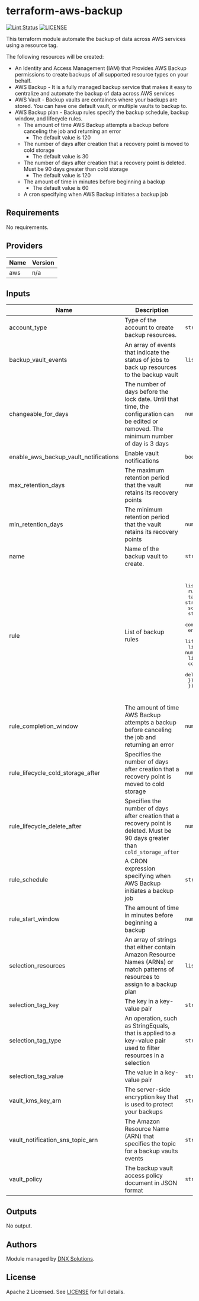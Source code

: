 # terraform-aws-backup

[![Lint Status](https://github.com/DNXLabs/terraform-aws-backup/workflows/Lint/badge.svg)](https://github.com/DNXLabs/terraform-aws-backup/actions)
[![LICENSE](https://img.shields.io/github/license/DNXLabs/terraform-aws-backup)](https://github.com/DNXLabs/terraform-aws-backup/blob/master/LICENSE)

This terraform module automate the backup of data across AWS services using a resource tag.

The following resources will be created:
 - An Identity and Access Management (IAM) that Provides AWS Backup permissions to create backups of all supported resource types on your behalf.
 - AWS Backup - It is a fully managed backup service that makes it easy to centralize and automate the backup of data across AWS services
 - AWS Vault - Backup vaults are containers where your backups are stored. You can have one default vault, or multiple vaults to backup to.
 - AWS Backup plan - Backup rules specify the backup schedule, backup window, and lifecycle rules.
     - The amount of time AWS Backup attempts a backup before canceling the job and returning an error
        - The default value is 120
     - The number of days after creation that a recovery point is moved to cold storage
        - The default value is 30
     - The number of days after creation that a recovery point is deleted. Must be 90 days greater than cold storage
        - The default value is 120
     - The amount of time in minutes before beginning a backup
        - The default value is 60
     - A cron specifying when AWS Backup initiates a backup job

<!--- BEGIN_TF_DOCS --->

## Requirements

No requirements.

## Providers

| Name | Version |
|------|---------|
| aws | n/a |

## Inputs

| Name | Description | Type | Default | Required |
|------|-------------|------|---------|:--------:|
| account\_type | Type of the account to create backup resources. | `string` | `"workload"` | no |
| backup\_vault\_events | An array of events that indicate the status of jobs to back up resources to the backup vault | `list(string)` | <pre>[<br>  "BACKUP_JOB_FAILED",<br>  "COPY_JOB_FAILED"<br>]</pre> | no |
| changeable\_for\_days | The number of days before the lock date. Until that time, the configuration can be edited or removed. The minimum number of day is 3 days | `number` | `null` | no |
| enable\_aws\_backup\_vault\_notifications | Enable vault notifications | `bool` | `false` | no |
| max\_retention\_days | The maximum retention period that the vault retains its recovery points | `number` | `null` | no |
| min\_retention\_days | The minimum retention period that the vault retains its recovery points | `number` | `null` | no |
| name | Name of the backup vault to create. | `string` | `""` | no |
| rule | List of backup rules | <pre>list(object({<br>    rule_name                    = string<br>    target_vault_name            = string<br>    schedule                     = string<br>    start_window                 = number<br>    completion_window            = number<br>    enable_continuous_backup    = bool<br>    lifecycle_cold_storage_after = number<br>    lifecycle_delete_after       = number<br>    lifecycle                    = object({<br>      cold_storage_after = number<br>      delete_after       = number<br>    })<br>  }))</pre> | <pre>[<br>  {<br>    "completion_window": 120,<br>    "enable_continuous_backup": true,<br>    "lifecycle": {<br>      "cold_storage_after": 30,<br>      "delete_after": 120<br>    },<br>    "lifecycle_cold_storage_after": 30,<br>    "lifecycle_delete_after": 120,<br>    "rule_name": "backup-rule",<br>    "schedule": null,<br>    "start_window": 60,<br>    "target_vault_name": "backup-vault"<br>  }<br>]</pre> | no |
| rule\_completion\_window | The amount of time AWS Backup attempts a backup before canceling the job and returning an error | `number` | `120` | no |
| rule\_lifecycle\_cold\_storage\_after | Specifies the number of days after creation that a recovery point is moved to cold storage | `number` | `30` | no |
| rule\_lifecycle\_delete\_after | Specifies the number of days after creation that a recovery point is deleted. Must be 90 days greater than `cold_storage_after` | `number` | `120` | no |
| rule\_schedule | A CRON expression specifying when AWS Backup initiates a backup job | `string` | `null` | no |
| rule\_start\_window | The amount of time in minutes before beginning a backup | `number` | `60` | no |
| selection\_resources | An array of strings that either contain Amazon Resource Names (ARNs) or match patterns of resources to assign to a backup plan | `list(any)` | `[]` | no |
| selection\_tag\_key | The key in a key-value pair | `string` | `"Backup"` | no |
| selection\_tag\_type | An operation, such as StringEquals, that is applied to a key-value pair used to filter resources in a selection | `string` | `"STRINGEQUALS"` | no |
| selection\_tag\_value | The value in a key-value pair | `string` | `"true"` | no |
| vault\_kms\_key\_arn | The server-side encryption key that is used to protect your backups | `string` | `null` | no |
| vault\_notification\_sns\_topic\_arn | The Amazon Resource Name (ARN) that specifies the topic for a backup vaults events | `string` | `""` | no |
| vault\_policy | The backup vault access policy document in JSON format | `string` | `""` | no |

## Outputs

No output.

<!--- END_TF_DOCS --->

## Authors

Module managed by [DNX Solutions](https://github.com/DNXLabs).

## License

Apache 2 Licensed. See [LICENSE](https://github.com/DNXLabs/terraform-aws-backup/blob/master/LICENSE) for full details.

